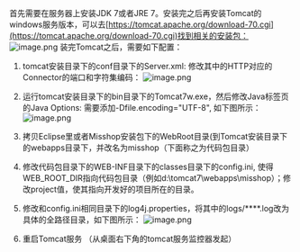 首先需要在服务器上安装JDK 7或者JRE 7。安装完之后再安装Tomcat的windows服务版本，可以去[https://tomcat.apache.org/download-70.cgi](https://tomcat.apache.org/download-70.cgi)找到相关的安装包：
![image.png](https://upload-images.jianshu.io/upload_images/12920178-5f7ee59b71aa312a.png?imageMogr2/auto-orient/strip%7CimageView2/2/w/1240)
装完Tomcat之后，需要如下配置：
1. tomcat安装目录下的conf目录下的Server.xml:
修改其中的HTTP对应的Connector的端口和字符集编码：
![image.png](https://upload-images.jianshu.io/upload_images/12920178-bf2d693d19f1b75e.png?imageMogr2/auto-orient/strip%7CimageView2/2/w/1240)

2. 运行tomcat安装目录下的bin目录下的Tomcat7w.exe，然后修改Java标签页的Java Options: 需要添加-Dfile.encoding="UTF-8", 如下图所示：
![image.png](https://upload-images.jianshu.io/upload_images/12920178-5f30d246436d76ad.png?imageMogr2/auto-orient/strip%7CimageView2/2/w/1240)
3. 拷贝Eclipse里或者Misshop安装包下的WebRoot目录(到Tomcat安装目录下的webapps目录下，并改名为misshop（下面称之为代码包目录）
4. 修改代码包目录下的WEB-INF目录下的classes目录下的config.ini, 使得WEB_ROOT_DIR指向代码包目录（例如d:\tomcat7\webapps\misshop）；修改project值，使其指向开发好的项目所在的目录。
5. 修改和config.ini相同目录下的log4j.properties，将其中的logs/****.log改为具体的全路径目录，如下图所示：
![image.png](https://upload-images.jianshu.io/upload_images/12920178-ad3d69100e8ec361.png?imageMogr2/auto-orient/strip%7CimageView2/2/w/1240)

6. 重启Tomcat服务 （从桌面右下角的tomcat服务监控器发起）
